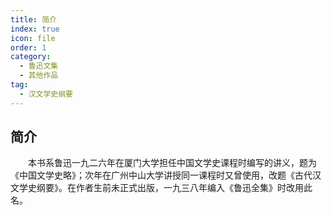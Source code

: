 ```yaml
---
title: 简介
index: true
icon: file
order: 1
category:
  - 鲁迅文集
  - 其他作品
tag:  
  - 汉文学史纲要
---
```


## 简介

　　本书系鲁迅一九二六年在厦门大学担任中国文学史课程时编写的讲义，题为《中国文学史略》；次年在广州中山大学讲授同一课程时又曾使用，改题《古代汉文学史纲要》。在作者生前未正式出版，一九三八年编入《鲁迅全集》时改用此名。
